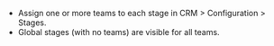 - Assign one or more teams to each stage in CRM \> Configuration \>
  Stages.
- Global stages (with no teams) are visible for all teams.
